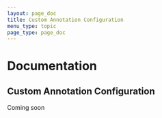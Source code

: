 ```yaml
---
layout: page_doc
title: Custom Annotation Configuration
menu_type: topic
page_type: page_doc
---
```

# Documentation
## Custom Annotation Configuration
<div class="alert alert-block alert-danger">
Coming soon
</div>
